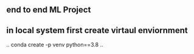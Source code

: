 ## end to end ML Project 


## in local system first create virtaul enviornment
.. 
conda create -p venv python==3.8
..
